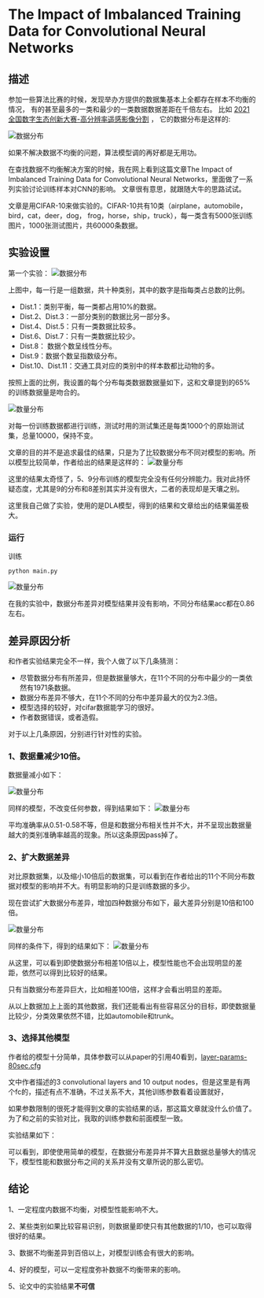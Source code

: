 # The Impact of Imbalanced Training Data for Convolutional Neural Networks

## 描述
参加一些算法比赛的时候，发现举办方提供的数据集基本上全都存在样本不均衡的情况，
有的甚至最多的一类和最少的一类数据数据差距在千倍左右。
比如 [2021全国数字生态创新大赛-高分辨率遥感影像分割](https://tianchi.aliyun.com/competition/entrance/531860/introduction) ，
它的数据分布是这样的:

![数据分布](assets/md_file/percents.png)

如果不解决数据不均衡的问题，算法模型调的再好都是无用功。

在查找数据不均衡解决方案的时候，我在网上看到这篇文章The Impact of Imbalanced Training Data for Convolutional Neural Networks，里面做了一系列实验讨论训练样本对CNN的影响。
文章很有意思，就跟随大牛的思路试试。

文章是用CIFAR-10来做实验的。CIFAR-10共有10类（airplane，automobile，bird，cat，deer，dog， frog，horse，ship，truck），每一类含有5000张训练图片，1000张测试图片，共60000条数据。

                                          
## 实验设置
第一个实验：
![数据分布](assets/md_file/distributions.png)

上图中，每一行是一组数据，共十种类别，其中的数字是指每类占总数的比例。

* Dist.1：类别平衡，每一类都占用10%的数据。
* Dist.2、Dist.3：一部分类别的数据比另一部分多。
* Dist.4、Dist.5：只有一类数据比较多。
* Dist.6、Dist.7：只有一类数据比较少。
* Dist.8： 数据个数呈线性分布。
* Dist.9：数据个数呈指数级分布。
* Dist.10、Dist.11：交通工具对应的类别中的样本数都比动物的多。

按照上面的比例，我设置的每个分布每类数据数据量如下，这和文章提到的65%的训练数据量是吻合的。

![数量分布](assets/md_file/nums.png)

对每一份训练数据都进行训练，测试时用的测试集还是每类1000个的原始测试集，总量10000，保持不变。

文章的目的并不是追求最佳的结果，只是为了比较数据分布不同对模型的影响。所以模型比较简单，作者给出的结果是这样的：
![数量分布](assets/md_file/Distribution_performance.png)

这里的结果太奇怪了，5、9分布训练的模型完全没有任何分辨能力。我对此持怀疑态度，尤其是9的分布和8差别其实并没有很大，二者的表现却是天壤之别。

这里我自己做了实验，使用的是DLA模型，得到的结果和文章给出的结果偏差极大。

### 运行
训练
```shell
python main.py
```

![数量分布](assets/md_file/my_res.png)



在我的实验中，数据分布差异对模型结果并没有影响，不同分布结果acc都在0.86左右。

## 差异原因分析
和作者实验结果完全不一样，我个人做了以下几条猜测：

* 尽管数据分布有所差异，但是数据量够大，在11个不同的分布中最少的一类依然有1971条数据。
* 数据分布差异不够大，在11个不同的分布中差异最大的仅为2.3倍。
* 模型选择的较好，对cifar数据能学习的很好。
* 作者数据错误，或者造假。

对于以上几条原因，分别进行针对性的实验。
### 1、数据量减少10倍。

数据量减小如下：

![数量分布](assets/md_file/dist_small.png)

同样的模型，不改变任何参数，得到结果如下：
![数量分布](assets/md_file/my_small_res.png)

平均准确率从0.51-0.58不等，但是和数据分布相关性并不大，并不呈现出数据量越大的类别准确率越高的现象。所以这条原因pass掉了。

### 2、扩大数据差异
对比原数据集，以及缩小10倍后的数据集，可以看到在作者给出的11个不同分布数据对模型的影响并不大。有明显影响的只是训练数据的多少。

现在尝试扩大数据分布差异，增加四种数据分布如下，最大差异分别是10倍和100倍。

![数量分布](assets/md_file/iShot2021-02-24.png)

同样的条件下，得到的结果如下：
![数量分布](assets/md_file/iShot2021-02-24-22.48.41.png)

从这里，可以看到即使数据分布相差10倍以上，模型性能也不会出现明显的差距，依然可以得到比较好的结果。

只有当数据分布差异巨大，比如相差100倍，这样才会看出明显的差距。

从以上数据加上上面的其他数据，我们还能看出有些容易区分的目标，即使数据量比较少，分类效果依然不错，比如automobile和trunk。
### 3、选择其他模型
作者给的模型十分简单，具体参数可以从paper的引用40看到，[layer-params-80sec.cfg](https://github.com/dnouri/cuda-convnet/blob/master/example-layers/layer-params-80sec.cfg)

文中作者描述的3 convolutional layers and 10 output nodes，但是这里是有两个fc的，描述有点不准确，不过关系不大，其他训练参数看着设置就好，

如果参数限制的很死才能得到文章的实验结果的话，那这篇文章就没什么价值了。为了和之前的实验对比，我取的训练参数和前面模型一致。

实验结果如下：

可以看到，即使使用简单的模型，在数据分布差异并不算大且数据总量够大的情况下，模型性能和数据分布之间的关系并没有文章所说的那么密切。




## 结论
1、一定程度内数据不均衡，对模型性能影响不大。

2、某些类别如果比较容易识别，则数据量即使只有其他数据的1/10，也可以取得很好的结果。

3、数据不均衡差异到百倍以上，对模型训练会有很大的影响。

4、好的模型，可以一定程度弥补数据不均衡带来的影响。

5、论文中的实验结果**不可信**








